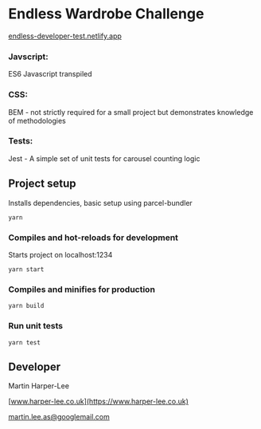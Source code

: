 # Endless Wardrobe Challenge

[endless-developer-test.netlify.app](https://endless-developer-test.netlify.app)

### Javscript: 
ES6 Javascript transpiled

### CSS:
BEM - not strictly required for a small project but demonstrates knowledge of methodologies

### Tests:
Jest - A simple set of unit tests for carousel counting logic

## Project setup
Installs dependencies, basic setup using parcel-bundler
```
yarn
```

### Compiles and hot-reloads for development
Starts project on localhost:1234
```
yarn start
```

### Compiles and minifies for production
```
yarn build
```

### Run unit tests
```
yarn test
```


## Developer

Martin Harper-Lee

[www.harper-lee.co.uk](https://www.harper-lee.co.uk)

martin.lee.as@googlemail.com

